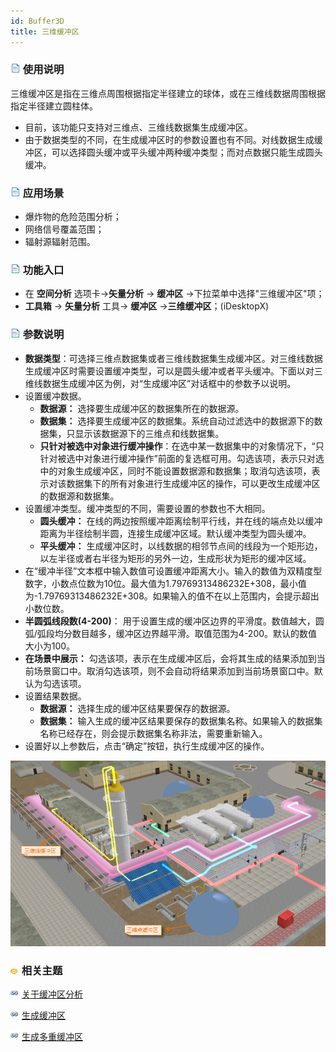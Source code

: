 ```yaml
---
id: Buffer3D
title: 三维缓冲区
---
```

### ![](../../../img/read.gif) 使用说明

三维缓冲区是指在三维点周围根据指定半径建立的球体，或在三维线数据周围根据指定半径建立圆柱体。

  * 目前，该功能只支持对三维点、三维线数据集生成缓冲区。
  * 由于数据类型的不同，在生成缓冲区时的参数设置也有不同。对线数据生成缓冲区，可以选择圆头缓冲或平头缓冲两种缓冲类型；而对点数据只能生成圆头缓冲。

### ![](../../../img/read.gif) 应用场景

  * 爆炸物的危险范围分析；
  * 网络信号覆盖范围；
  * 辐射源辐射范围。

### ![](../../../img/read.gif) 功能入口

  * 在 **空间分析** 选项卡->**矢量分析** -> **缓冲区** ->下拉菜单中选择"三维缓冲区"项；
  * **工具箱** -> **矢量分析** 工具-> **缓冲区** ->**三维缓冲区**；(iDesktopX)

### ![](../../../img/read.gif) 参数说明

* **数据类型**：可选择三维点数据集或者三维线数据集生成缓冲区。对三维线数据生成缓冲区时需要设置缓冲类型，可以是圆头缓冲或者平头缓冲。下面以对三维线数据生成缓冲区为例，对“生成缓冲区”对话框中的参数予以说明。
* 设置缓冲数据。
   * **数据源：** 选择要生成缓冲区的数据集所在的数据源。
   * **数据集：** 选择要生成缓冲区的数据集。系统自动过滤选中的数据源下的数据集，只显示该数据源下的三维点和线数据集。
   * **只针对被选中对象进行缓冲操作**：在选中某一数据集中的对象情况下，“只针对被选中对象进行缓冲操作”前面的复选框可用。勾选该项，表示只对选中的对象生成缓冲区，同时不能设置数据源和数据集；取消勾选该项，表示对该数据集下的所有对象进行生成缓冲区的操作，可以更改生成缓冲区的数据源和数据集。
* 设置缓冲类型。缓冲类型的不同，需要设置的参数也不大相同。
   * **圆头缓冲：** 在线的两边按照缓冲距离绘制平行线，并在线的端点处以缓冲距离为半径绘制半圆，连接生成缓冲区域。默认缓冲类型为圆头缓冲。
   * **平头缓冲：** 生成缓冲区时，以线数据的相邻节点间的线段为一个矩形边，以左半径或者右半径为矩形的另外一边，生成形状为矩形的缓冲区域。
* 在“缓冲半径”文本框中输入数值可设置缓冲距离大小。输入的数值为双精度型数字，小数点位数为10位。最大值为1.79769313486232E+308，最小值为-1.79769313486232E+308。如果输入的值不在以上范围内，会提示超出小数位数。
* **半圆弧线段数(4-200)**： 用于设置生成的缓冲区边界的平滑度。数值越大，圆弧/弧段均分数目越多，缓冲区边界越平滑。取值范围为4-200。默认的数值大小为100。
* **在场景中展示：** 勾选该项，表示在生成缓冲区后，会将其生成的结果添加到当前场景窗口中。取消勾选该项，则不会自动将结果添加到当前场景窗口中。默认为勾选该项。
* 设置结果数据。
   * **数据源：** 选择生成的缓冲区结果要保存的数据源。
   * **数据集：** 输入生成的缓冲区结果要保存的数据集名称。如果输入的数据集名称已经存在，则会提示数据集名称非法，需要重新输入。
* 设置好以上参数后，点击“确定”按钮，执行生成缓冲区的操作。

![](img/Buffer3DResult.png)  
  
### ![](../../../img/seealso.png) 相关主题

![](../../../img/smalltitle.png) [关于缓冲区分析](HowBufferWork)

![](../../../img/smalltitle.png) [生成缓冲区](SingleBuffer)

![](../../../img/smalltitle.png) [生成多重缓冲区](MutilBuffer)